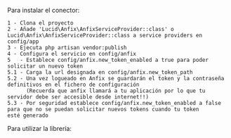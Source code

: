 
Para instalar el conector:

    1 - Clona el proyecto
    2 - Añade 'Lucid\Anfix\AnfixServiceProvider::class' o Lucid\Anfix\AnfixServiceProvider::class a service providers en config/app
    3 - Ejecuta php artisan vendor:publish
    4 - Configura el servicio en config/anfix
    5   - Establece config/anfix.new_token_enabled a true para poder solicitar un nuevo token
    5.1 - Carga la url designada en config/anfix.new_token_path
    5.2 - Una vez logueado en Anfix se guardarán el token y la contraseña definitivos en el fichero de configuración
          (Recuerda que anfix llamará a tu aplicación por lo que tu servidor debe ser accesible desde internet!!)
    5.3 - Por seguridad establece config/anfix.new_token_enabled a false para que no se puedan solicitar nuevos tokens cuando tu token             esté generado

Para utilizar la librería:    
    
